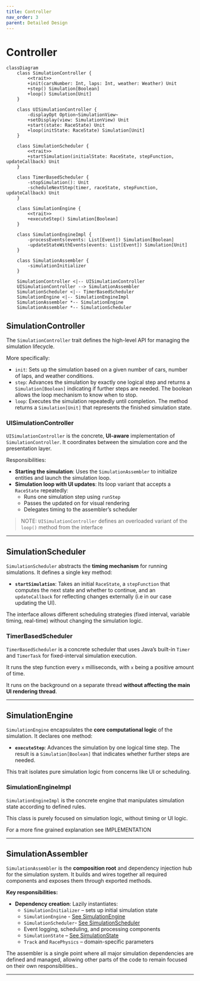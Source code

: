 ```yaml
---
title: Controller
nav_order: 3
parent: Detailed Design
---
```


# Controller

```mermaid
classDiagram
    class SimulationController {
        <<trait>>
        +init(carsNumber: Int, laps: Int, weather: Weather) Unit
        +step() Simulation[Boolean]
        +loop() Simulation[Unit]
    }

    class UISimulationController {
        -displayOpt Option~SimulationView~
        +setDisplay(view: SimulationView) Unit
        +start(state: RaceState) Unit
        +loop(initState: RaceState) Simulation[Unit]
    }

    class SimulationScheduler {
        <<trait>>
        +startSimulation(initialState: RaceState, stepFunction, updateCallback) Unit
    }

    class TimerBasedScheduler {
        -stopSimulation(): Unit
        -scheduleNextStep(timer, raceState, stepFunction, updateCallback) Unit
    }

    class SimulationEngine {
        <<trait>>
        +executeStep() Simulation[Boolean]
    }

    class SimulationEngineImpl {
        -processEvents(events: List[Event]) Simulation[Boolean]
        -updateStateWithEvents(events: List[Event]) Simulation[Unit]
    }

    class SimulationAssembler {
        -simulationInitializer
    }

    SimulationController <|-- UISimulationController
    UISimulationController --> SimulationAssembler
    SimulationScheduler <|-- TimerBasedScheduler
    SimulationEngine <|-- SimulationEngineImpl
    SimulationAssembler *-- SimulationEngine
    SimulationAssembler *-- SimulationScheduler

```

## SimulationController

The `SimulationController` trait defines the high-level API for managing the simulation lifecycle.

More specifically:

- `init`: Sets up the simulation based on a given number of cars, number of laps, and weather
  conditions.
- `step`: Advances the simulation by exactly one logical step and returns a `Simulation[Boolean]`
  indicating if further steps are needed. The boolean allows the loop mechanism to know when to stop.
- `loop`: Executes the simulation repeatedly until completion. The method returns a `Simulation[Unit]`
  that represents the finished simulation state.


### UISimulationController

`UISimulationController` is the concrete, **UI-aware** implementation of `SimulationController`. It coordinates between
the simulation core and the presentation layer.

Responsibilities:

- **Starting the simulation**: Uses the `SimulationAssembler` to initialize entities and launch the simulation loop.
- **Simulation loop with UI updates**: Its loop variant that accepts a `RaceState` repeatedly:
    - Runs one simulation step using `runStep`
    - Passes the updated on for visual rendering
    - Delegates timing to the assembler’s scheduler

> NOTE: `UISimulationController` defines an overloaded variant of the `loop()` method from the interface

---

## SimulationScheduler

`SimulationScheduler` abstracts the **timing mechanism** for running simulations. It defines a single key method:

- **`startSimulation`**: Takes an initial `RaceState`, a `stepFunction` that computes the next state and whether to
  continue, and an `updateCallback` for reflecting changes externally (i.e in our case updating the UI).

The interface allows different scheduling strategies (fixed interval, variable timing, real-time) without changing the
simulation logic.

### TimerBasedScheduler

`TimerBasedScheduler` is a concrete scheduler that uses Java’s built-in `Timer` and `TimerTask` for fixed-interval
simulation execution.


It runs the step function every `x` milliseconds, with `x` being a positive amount of time.

It runs on the background on a separate thread **without affecting the main UI rendering thread**.

---

## SimulationEngine

`SimulationEngine` encapsulates the **core computational logic** of the simulation. It declares one method:

- **`executeStep`**: Advances the simulation by one logical time step. The result is a `Simulation[Boolean]` that
  indicates whether further steps are needed.

This trait isolates pure simulation logic from concerns like UI or scheduling.

### SimulationEngineImpl

`SimulationEngineImpl` is the concrete engine that manipulates simulation state according to defined rules.

This class is purely focused on simulation logic, without timing or UI logic.

For a more fine grained explanation see IMPLEMENTATION

---

## SimulationAssembler

`SimulationAssembler` is the **composition root** and dependency injection hub for the simulation system. It builds and
wires together all required components and exposes them through exported methods.

**Key responsibilities:**

- **Dependency creation**: Lazily instantiates:
    - `SimulationInitializer` – sets up initial simulation state
    - `SimulationEngine` - [See SimulationEngine](#simulationengine)
    - `SimulationScheduler`- [See SimulationScheduler](#simulationscheduler)
    - Event logging, scheduling, and processing components
    - `SimulationState` – [See SimulationState](../model/vuksan/simulation.md#simulationstate)
    - `Track` and `RacePhysics` – domain-specific parameters

The assembler is a single point where all major simulation dependencies are defined and managed, allowing other parts of the code to remain
focused on their own responsibilities..

---
